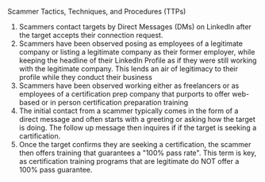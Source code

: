 Scammer Tactics, Techniques, and Procedures (TTPs)

1. Scammers contact targets by Direct Messages (DMs) on LinkedIn after the target accepts their connection request.
2. Scammers have been observed posing as employees of a legitimate company or listing a legitimate company as their former employer, while keeping the headline of their LinkedIn Profile as if they were still working with the legitimate company. This lends an air of legitimacy to their profile while they conduct their business
3. Scammers have been observed working either as freelancers or as employees of a certification prep company that purports to offer web-based or in person certification preparation training
4. The initial contact from a scammer typically comes in the form of a direct message and often starts with a greeting or asking how the target is doing. The follow up message then inquires if if the target is seeking a cartification.
5. Once the target confirms they are seeking a certification, the scammer then offers training that guarantees a "100% pass rate". This term is key, as certification training programs that are legitimate do NOT offer a 100% pass guarantee.  
